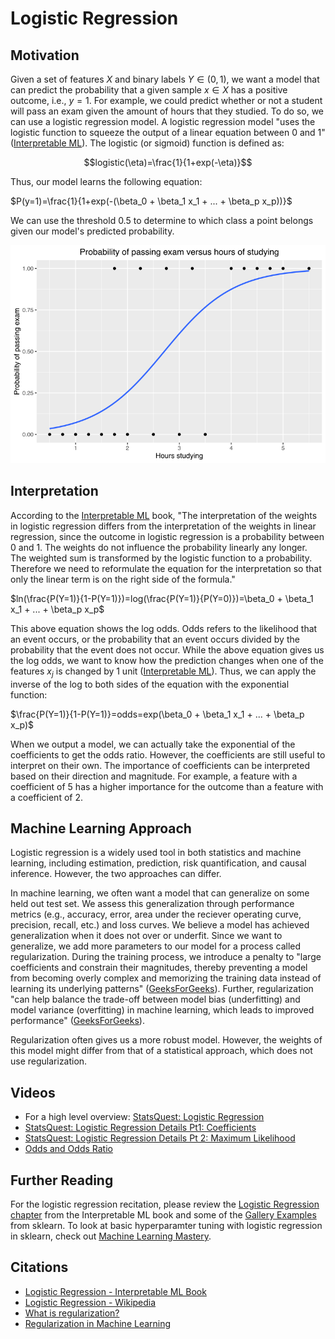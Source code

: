 # Logistic Regression

## Motivation
Given a set of features $X$ and binary labels $Y \in (0,1)$, we want a model that can predict the probability that a given sample $x \in X$ has a positive outcome, i.e., $y=1$. For example, we could predict whether or not a student will pass an exam given the amount of hours that they studied. To do so, we can use a logistic regression model. A logistic regression model "uses the logistic function to squeeze the output of a linear equation between 0 and 1" ([Interpretable ML](https://christophm.github.io/interpretable-ml-book/logistic.html)). The logistic (or sigmoid) function is defined as:

$$logistic(\eta)=\frac{1}{1+exp(-\eta)}$$

Thus, our model learns the following equation:  

$P(y=1)=\frac{1}{1+exp(-(\beta_0 + \beta_1 x_1 + ... + \beta_p x_p))}$

We can use the threshold $0.5$ to determine to which class a point belongs given our model's predicted probability. 

!["Example graph of a logistic regression curve fitted to data. The curve shows the estimated probability of passing an exam (binary dependent variable) versus hours studying (scalar independent variable)", caption courtesy of Wikipedia](https://github.com/LeliaPlusPlus/CJIT-ML4CJ/blob/main/recitations/logisticregression/imgs/Exam_pass_logistic_curve.png)

## Interpretation
According to the [Interpretable ML](https://christophm.github.io/interpretable-ml-book/logistic.html) book, "The interpretation of the weights in logistic regression differs from the interpretation of the weights in linear regression, since the outcome in logistic regression is a probability between 0 and 1. The weights do not influence the probability linearly any longer. The weighted sum is transformed by the logistic function to a probability. Therefore we need to reformulate the equation for the interpretation so that only the linear term is on the right side of the formula."  

$ln(\frac{P(Y=1)}{1-P(Y=1)})=log(\frac{P(Y=1)}{P(Y=0)})=\beta_0 + \beta_1 x_1 + ... + \beta_p x_p$

This above equation shows the log odds. Odds refers to the likelihood that an event occurs, or the probability that an event occurs divided by the probability that the event does not occur. While the above equation gives us the log odds, we want to know how the prediction changes when one of the features $x_j$ is changed by 1 unit ([Interpretable ML](https://christophm.github.io/interpretable-ml-book/logistic.html)). Thus, we can apply the inverse of the log to both sides of the equation with the exponential function:  

$\frac{P(Y=1)}{1-P(Y=1)}=odds=exp(\beta_0 + \beta_1 x_1 + ... + \beta_p x_p)$

When we output a model, we can actually take the exponential of the coefficients to get the odds ratio. However, the coefficients are still useful to interpret on their own. The importance of coefficients can be interpreted based on their direction and magnitude. For example, a feature with a coefficient of 5 has a higher importance for the outcome than a feature with a coefficient of 2.

## Machine Learning Approach
Logistic regression is a widely used tool in both statistics and machine learning, including estimation, prediction, risk quantification, and causal inference. However, the two approaches can differ.  

In machine learning, we often want a model that can generalize on some held out test set. We assess this generalization through performance metrics (e.g., accuracy, error, area under the reciever operating curve, precision, recall, etc.) and loss curves. We believe a model has achieved generalization when it does not over or underfit. Since we want to generalize, we add more parameters to our model for a process called regularization. During the training process, we introduce a penalty to "large coefficients and constrain their magnitudes, thereby preventing a model from becoming overly complex and memorizing the training data instead of learning its underlying patterns" ([GeeksForGeeks](https://www.geeksforgeeks.org/regularization-in-machine-learning/#)). Further, regularization "can help balance the trade-off between model bias (underfitting) and model variance (overfitting) in machine learning, which leads to improved performance" ([GeeksForGeeks](https://www.geeksforgeeks.org/regularization-in-machine-learning/#)).


Regularization often gives us a more robust model. However, the weights of this model might differ from that of a statistical approach, which does not use regularization. 

## Videos
- For a high level overview: [StatsQuest: Logistic Regression](https://www.youtube.com/watch?v=yIYKR4sgzI8)
- [StatsQuest: Logistic Regression Details Pt1: Coefficients](https://www.youtube.com/watch?v=vN5cNN2-HWE)
- [StatsQuest: Logistic Regression Details Pt 2: Maximum Likelihood](https://www.youtube.com/watch?v=BfKanl1aSG0)
- [Odds and Odds Ratio](https://www.youtube.com/watch?v=ARfXDSkQf1Y)

## Further Reading
For the logistic regression recitation, please review the [Logistic Regression chapter](https://christophm.github.io/interpretable-ml-book/logistic.html) from the Interpretable ML book and some of the [Gallery Examples](https://scikit-learn.org/1.5/modules/generated/sklearn.linear_model.LogisticRegression.html#gallery-examples) from sklearn. To look at basic hyperparamter tuning with logistic regression in sklearn, check out [Machine Learning Mastery](https://machinelearningmastery.com/hyperparameters-for-classification-machine-learning-algorithms/).

## Citations
- [Logistic Regression - Interpretable ML Book](https://christophm.github.io/interpretable-ml-book/logistic.html)
- [Logistic Regression - Wikipedia](https://en.wikipedia.org/wiki/Logistic_regression)
- [What is regularization?](https://www.ibm.com/think/topics/regularization#:~:text=Regularization%20is%20a%20set%20of,overfitting%20in%20machine%20learning%20models.)
- [Regularization in Machine Learning](https://www.geeksforgeeks.org/regularization-in-machine-learning/#)
